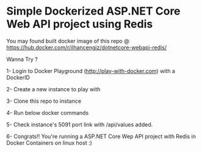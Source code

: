 # Simple Dockerized ASP.NET Core Web API project using Redis

You may found built docker image of this repo @ https://hub.docker.com/r/ilhancengiz/dotnetcore-webapi-redis/

Wanna Try ?

 1- Login to Docker Playground (http://play-with-docker.com) with a DockerID
 
 2- Create a new instance to play with
 
 3- Clone this repo to instance
 
 4- Run below docker commands
 
 5- Check instance's 5091 port link with /api/values added.
 
 6- Congrats!! You're running a ASP.NET Core Wep API project with Redis in Docker Containers on linux host :)
